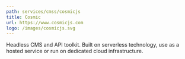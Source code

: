 ```yaml
---
path: services/cmss/cosmicjs
title: Cosmic
url: https://www.cosmicjs.com
logo: /images/cosmicjs.svg
---
```


Headless CMS and API toolkit. Built on serverless technology, use as a hosted service or run on dedicated cloud infrastructure.
